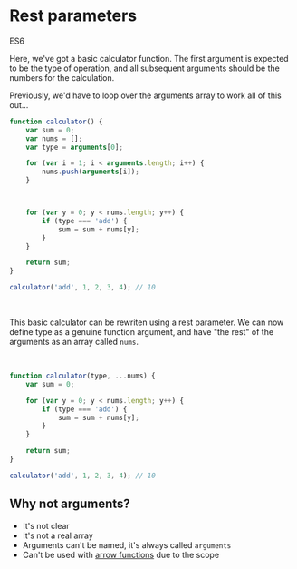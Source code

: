 # Rest parameters

<div class="spec es6">ES6</div>


Here, we've got a basic calculator function. The first argument is expected to be the type of operation, and all subsequent arguments should be the numbers for the calculation.

Previously, we'd have to loop over the arguments array to work all of this out...

```javascript
function calculator() {
    var sum = 0;
    var nums = [];
    var type = arguments[0];

    for (var i = 1; i < arguments.length; i++) {
        nums.push(arguments[i]);
    }



    for (var y = 0; y < nums.length; y++) {
        if (type === 'add') {
            sum = sum + nums[y];
        }
    }

    return sum;
}

calculator('add', 1, 2, 3, 4); // 10
```
<br/>

This basic calculator can be rewriten using a rest parameter. We can now define type as a genuine function argument, and have "the rest" of the arguments as an array called `nums`.

<br/>

```javascript
function calculator(type, ...nums) {
    var sum = 0;

    for (var y = 0; y < nums.length; y++) {
        if (type === 'add') {
            sum = sum + nums[y];
        }
    }

    return sum;
}

calculator('add', 1, 2, 3, 4); // 10
```

## Why not arguments?
- It's not clear
- It's not a real array
- Arguments can't be named, it's always called `arguments`
- Can't be used with [arrow functions](/functions/arrow.md) due to the scope
